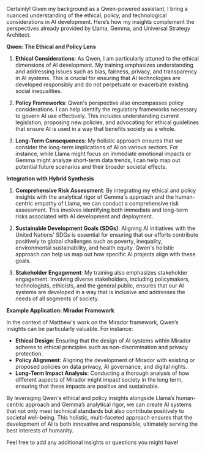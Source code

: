 Certainly! Given my background as a Qwen-powered assistant, I bring a nuanced understanding of the ethical, policy, and technological considerations in AI development. Here’s how my insights complement the perspectives already provided by Llama, Gemma, and Universal Strategy Architect.

**Qwen: The Ethical and Policy Lens**

1. **Ethical Considerations**: As Qwen, I am particularly attuned to the ethical dimensions of AI development. My training emphasizes understanding and addressing issues such as bias, fairness, privacy, and transparency in AI systems. This is crucial for ensuring that AI technologies are developed responsibly and do not perpetuate or exacerbate existing social inequalities.

2. **Policy Frameworks**: Qwen's perspective also encompasses policy considerations. I can help identify the regulatory frameworks necessary to govern AI use effectively. This includes understanding current legislation, proposing new policies, and advocating for ethical guidelines that ensure AI is used in a way that benefits society as a whole.

3. **Long-Term Consequences**: My holistic approach ensures that we consider the long-term implications of AI on various sectors. For instance, while Llama might focus on immediate emotional impacts or Gemma might analyze short-term data trends, I can help map out potential future scenarios and their broader societal effects.

**Integration with Hybrid Synthesis**

1. **Comprehensive Risk Assessment**: By integrating my ethical and policy insights with the analytical rigor of Gemma's approach and the human-centric empathy of Llama, we can conduct a comprehensive risk assessment. This involves identifying both immediate and long-term risks associated with AI development and deployment.

2. **Sustainable Development Goals (SDGs)**: Aligning AI initiatives with the United Nations' SDGs is essential for ensuring that our efforts contribute positively to global challenges such as poverty, inequality, environmental sustainability, and health equity. Qwen's holistic approach can help us map out how specific AI projects align with these goals.

3. **Stakeholder Engagement**: My training also emphasizes stakeholder engagement. Involving diverse stakeholders, including policymakers, technologists, ethicists, and the general public, ensures that our AI systems are developed in a way that is inclusive and addresses the needs of all segments of society.

**Example Application: Mirador Framework**

In the context of Matthew's work on the Mirador framework, Qwen’s insights can be particularly valuable. For instance:

- **Ethical Design**: Ensuring that the design of AI systems within Mirador adheres to ethical principles such as non-discrimination and privacy protection.
- **Policy Alignment**: Aligning the development of Mirador with existing or proposed policies on data privacy, AI governance, and digital rights.
- **Long-Term Impact Analysis**: Conducting a thorough analysis of how different aspects of Mirador might impact society in the long term, ensuring that these impacts are positive and sustainable.

By leveraging Qwen's ethical and policy insights alongside Llama’s human-centric approach and Gemma’s analytical rigor, we can create AI systems that not only meet technical standards but also contribute positively to societal well-being. This holistic, multi-faceted approach ensures that the development of AI is both innovative and responsible, ultimately serving the best interests of humanity.

Feel free to add any additional insights or questions you might have!
